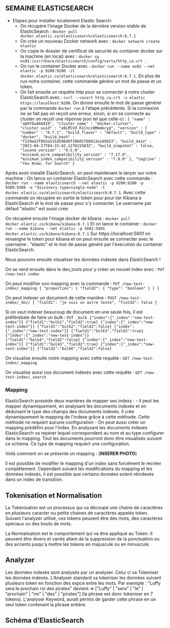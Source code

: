 ## SEMAINE ELASTICSEARCH

- Etapes pour installer localement Elastic Search: 
    - On récupère l'image Docker de la dernière version stable de ElasticSearch : `docker pull docker.elastic.co/elasticsearch/elasticsearch:8.7.1`
    - On crée un nouveau Docker network avec : `docker network create elastic`
    - On copie le dossier de certificat de securité du container docker sur la machine (en local) avec : `docker cp es01:/usr/share/elasticsearch/config/certs/http_ca.crt .`
    - On run le container Docker avec : `docker run --name es01 --net elastic -p 9200:9200 -it docker.elastic.co/elasticsearch/elasticsearch:8.7.1`. En plus de run notre container, cette commande génère un mot de passe et un token.
    - On fait ensuite un requête http pour se connecter à notre cluster ElasticSearch avec : `curl --cacert http_ca.crt -u elastic https://localhost:9200`. On donne ensuite le mot de passe générer par la commande `docker run` à l'étape précédente. 
    Si la connexion ne se fait pas on reçoit une erreur, sinon, si on se connecte au cluster on reçoit une réponse json tel que celle-ci : 
    `{
  "name" : "ab0f6a460419",
  "cluster_name" : "docker-cluster",
  "cluster_uuid" : "a9LMlVd_R1CnczQMmmkcyg",
  "version" : {
    "number" : "8.7.1",
    "build_flavor" : "default",
    "build_type" : "docker",
    "build_hash" : "f229ed3f893a515d590d0f39b05f68913e2d9b53",
    "build_date" : "2023-04-27T04:33:42.127815583Z",
    "build_snapshot" : false,
    "lucene_version" : "9.5.0",
    "minimum_wire_compatibility_version" : "7.17.0",
    "minimum_index_compatibility_version" : "7.0.0"
  },
  "tagline" : "You Know, for Search"
}`

Après avoir installé ElasticSearch, on peut maintenant le lançer sur notre machine : 
    On lance un container ElasticSearch avec cette commande : `docker run --name elasticsearch --net elastic -p 9200:9200 -p 9300:9300 -e "discovery.type=single-node" -t docker.elastic.co/elasticsearch/elasticsearch:8.7.1`. Avec cette commande on récupère en sortie le token pour pour lier Kibana à ElasticSearch et le mot de passe pour s'y connecter. Le username par défaut "elastic" est aussi crée. 

On récupère ensuite l'image docker de kibana : `docker pull docker.elastic.co/kibana/kibana:8.7.1`
Et on lance le container : `docker run --name kibana --net elastic -p 5601:5601 docker.elastic.co/kibana/kibana:8.7.1`
Sur https://localhost:5601 on renseigne le token pour kibana et on peut ensuite se connecter avec le username : "elastic" et le mot de passe généré par l'execution du container ElasticSearch. 

Nous pouvons ensuite visualiser les données indexée dans ElasticSearch !


On se rend ensuite dans le dev_tools pour y créer un nouvel index avec : ``PUT /new-test-index``

On peut modifier son mapping avec la commande : 
``
PUT /new-test-index/_mapping
{
  "properties": {
    "field2": {
      "type": "boolean"
    }
  }
}
``

On peut indexer un document de cette manière : 
``
POST /new-test-index/_doc/
{
  "field1": "je suis un autre texte",
  "field2": false
}
``

Si on veut indexer beaucoup de document en une seule fois, il est préférebale de faire un bulk : 
``PUT _bulk
{"index":{"_index":"new-test-index"}}
{"field1":"bulk1","field2":true}
{"index":{"_index":"new-test-index"}}
{"field1":"bulk2","field2":false}
{"index":{"_index":"new-test-index"}}
{"field1":"bulk3","field2":true}
{"index":{"_index":"new-test-index"}}
{"field1":"bulk4","field2":false}
{"index":{"_index":"new-test-index"}}
{"field1":"bulk5","field2":true}
{"index":{"_index":"new-test-index"}}
{"field1":"bulk6","field2":false}``

On visualise ensuite notre mapping avec cette requête : ``GET /new-test-index/_mapping``

On visualise aussi nos document indexés avec cette requête : ``GET /new-test-index/_search``


### Mapping
  ElasticSearch possède deux manières de mapper ses indexs : 
    - il peut les mapper dynamiquement, en analysant les documents indexés et en déduisant le type des champs des documents indexés. 
      Il crée dynamiquement le mapping de l'indexe grâce à cette méthode. Cette méthode ne requiert aucune configuration
    - On peut aussi créer un mapping prédéfini pour l'index. En analysant les documents indexés ElasticSearch va repérer lequel correspondent au nom et au type configurer dans le mapping. Tout les documents pourront donc être visualisés suivant ce schéma. Ce type de mapping requiert une configuration. 

  Voilà comment on se présente un mapping : (**INSERER PHOTO**)

  Il est possible de modifier le mapping d'un index sans forcément le recréer complètement. Cependant suivant les modifications du mapping et les données indexés, il est possible que certains données soient réindexés dans un index de transition. 

## Tokenisation et Normalisation 
  La Tokenisation est un processus qui va découpé une chaine de caractères en plusieurs caracter ou petite chaines de caractères appelés token. Suivant l'analyzer utilisé, ces tokens peuvent être des mots, des caractères spéciaux ou des bouts de mots.

  La Normalisation est le comportement qui va être appliqué au Token. Il peuvent être divers et variés allant de la suppression de la ponctuation ou des accents jusqu'a mettre les tokens en majuscule ou en minuscule. 

## Analyzer
  Les données indexés sont analysés par un analyser. Celui ci va Tokeniser les données indexés. L'Analyser standard va tokeniser les données suivant plusieurs token en fonction des espce entre les mots. 
  Par exemple : "Luffy sera le prochain roi des pirates" devient => ["Luffy" | "sera" | "le" | "prochain" | "roi" | "des" | "pirates"] (la phrase est donc tokeniser en 7 tokens).
  L'analyser Keyword, aurait permis de garder cette phrase en un seul token contenant la phrase entière. 


## Schéma d'ElasticSearch

